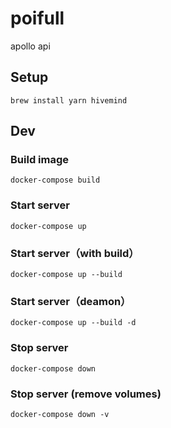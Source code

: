 # poifull

apollo api

## Setup

```
brew install yarn hivemind
```

## Dev

### Build image

```
docker-compose build
```

### Start server

```
docker-compose up
```

### Start server（with build）

```
docker-compose up --build
```

### Start server（deamon）

```
docker-compose up --build -d
```

### Stop server

```
docker-compose down
```

### Stop server (remove volumes)

```
docker-compose down -v
```
